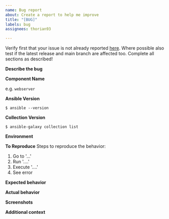 ```yaml
---
name: Bug report
about: Create a report to help me improve
title: "[BUG]"
labels: bug
assignees: thorian93

---
```


Verify first that your issue is not already reported [here](https://github.com/thorian93/main/issues?q=is%3Aissue+is%3Aopen+sort%3Aupdated-desc).
Where possible also test if the latest release and main branch are affected too.
Complete all sections as described!

**Describe the bug**
<!--  A clear and concise description of what the bug is. -->

**Component Name**
<!--  Write the short name of the module or plugin below, use your best guess if unsure. -->
e.g. `webserver`

**Ansible Version**
<!-- Paste verbatim output from `ansible --version` between triple backticks. -->
```console
$ ansible --version

```

**Collection Version**
<!-- Paste verbatim output from`ansible-galaxy collection list` between triple backticks. -->
```console
$ ansible-galaxy collection list

```
**Environment**
<!-- Provide all relevant information below, e.g. control node OS versions, etc. -->

**To Reproduce**
Steps to reproduce the behavior:
1. Go to '...'
2. Run '....'
3. Execute '....'
4. See error

**Expected behavior**
<!-- A clear and concise description of what you expected to happen. -->

**Actual behavior**
<!-- A clear and concise description of what actually happens. -->

**Screenshots**
<!-- If applicable, add screenshots to help explain your problem. -->

**Additional context**
<!-- Add any other context about the problem here. -->
